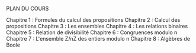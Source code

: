 PLAN DU COURS 

Chapitre 1 : Formules du calcul des propositions
Chapitre 2 : Calcul des propositions
Chapitre 3 : Les ensembles
Chapitre 4 : Les relations binaires
Chapitre 5 : Relation de divisibilité
Chapitre 6 : Congruences modulo n
Chapitre 7 : L'ensemble  Z/nZ des entiers modulo n
Chapitre 8 : Algèbres de Boole
